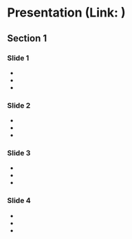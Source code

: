 # Presentation (Link: )

## Section 1

### Slide 1
*
*
*

### Slide 2
*
*
*

### Slide 3
*
*
*

### Slide 4
*
*
*
